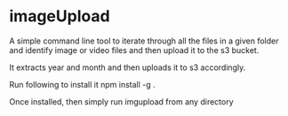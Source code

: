 # imageUpload

A simple command line tool to iterate through all the files in a given folder and identify image or video files and then upload it to the s3 bucket.

It extracts year and month and then uploads it to s3 accordingly.

Run following to install it
npm install -g .

Once installed, then simply run imgupload from any directory
